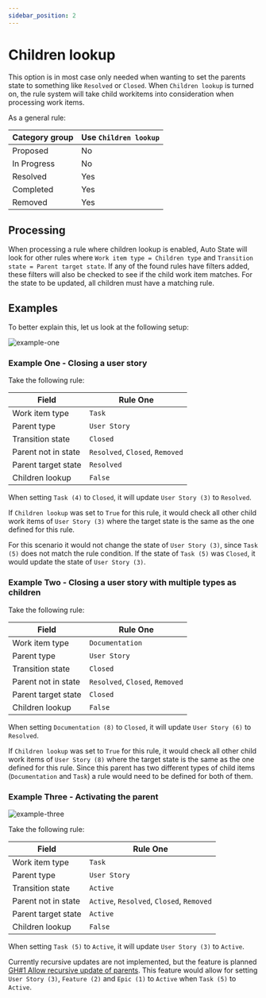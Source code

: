 ```yaml
---
sidebar_position: 2
---
```


# Children lookup

This option is in most case only needed when wanting to set the parents state to something like `Resolved` or `Closed`. When `Children lookup` is turned on, the rule system will take child workitems into consideration when processing work items.

As a general rule:

| Category group | Use `Children lookup` |
| -------------- | --------------------- |
| Proposed       | No                    |
| In Progress    | No                    |
| Resolved       | Yes                   |
| Completed      | Yes                   |
| Removed        | Yes                   |

## Processing

When processing a rule where children lookup is enabled, Auto State will look for other rules where `Work item type = Children type` and `Transition state = Parent target state`. If any of the found rules have filters added, these filters will also be checked to see if the child work item matches. For the state to be updated, all children must have a matching rule.

## Examples

To better explain this, let us look at the following setup:

![example-one](/img/auto-state/example-one.png)

### Example One - Closing a user story

Take the following rule:

| Field               | Rule One                        |
| ------------------- | ------------------------------- |
| Work item type      | `Task`                          |
| Parent type         | `User Story`                    |
| Transition state    | `Closed`                        |
| Parent not in state | `Resolved`, `Closed`, `Removed` |
| Parent target state | `Resolved`                      |
| Children lookup     | `False`                         |

When setting `Task (4)` to `Closed`, it will update `User Story (3)` to `Resolved`.

If `Children lookup` was set to `True` for this rule, it would check all other child work items of `User Story (3)` where the target state is the same as the one defined for this rule.

For this scenario it would not change the state of `User Story (3)`, since `Task (5)` does not match the rule condition. If the state of `Task (5)` was `Closed`, it would update the state of `User Story (3)`.

### Example Two - Closing a user story with multiple types as children

Take the following rule:

| Field               | Rule One                        |
| ------------------- | ------------------------------- |
| Work item type      | `Documentation`                 |
| Parent type         | `User Story`                    |
| Transition state    | `Closed`                        |
| Parent not in state | `Resolved`, `Closed`, `Removed` |
| Parent target state | `Closed`                        |
| Children lookup     | `False`                         |

When setting `Documentation (8)` to `Closed`, it will update `User Story (6)` to `Resolved`.

If `Children lookup` was set to `True` for this rule, it would check all other child work items of `User Story (8)` where the target state is the same as the one defined for this rule. Since this parent has two different types of child items (`Documentation` and `Task`) a rule would need to be defined for both of them.

### Example Three - Activating the parent

![example-three](/img/auto-state/example-three.png)

Take the following rule:

| Field               | Rule One                                  |
| ------------------- | ----------------------------------------- |
| Work item type      | `Task`                                    |
| Parent type         | `User Story`                              |
| Transition state    | `Active`                                  |
| Parent not in state | `Active`, `Resolved`, `Closed`, `Removed` |
| Parent target state | `Active`                                  |
| Children lookup     | `False`                                   |

When setting `Task (5)` to `Active`, it will update `User Story (3)` to `Active`.

Currently recursive updates are not implemented, but the feature is planned [GH#1 Allow recursive update of parents](https://github.com/joachimdalen/azdevops-auto-state/issues/1). This feature would allow for setting `User Story (3)`, `Feature (2)` and `Epic (1)` to `Active` when `Task (5)` to `Active`.
